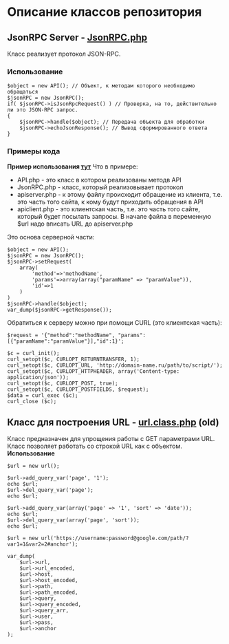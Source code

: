 # Описание классов репозитория #

## JsonRPC Server - [JsonRPC.php](http://code.google.com/p/2people/source/browse/trunk/JsonRPC.php) ##
Класс реализует протокол JSON-RPC.

### Использование ###
```
$object = new API(); // Объект, к методам которого необходимо обращаться
$jsonRPC = new JsonRPC();
if( $jsonRPC->isJsonRpcRequest() ) // Проверка, на то, действительно ли это JSON-RPC запрос.
{
	$jsonRPC->handle($object); // Передача объекта для обработки
	$jsonRPC->echoJsonResponse(); // Вывод сформированного ответа
}
```

### Примеры кода ###

**Пример использования [тут](https://2people.googlecode.com/files/JsonRPCtest.tag.tag.gz)**
Что в примере:
  * API.php - это класс в котором реализованы методв API
  * JsonRPC.php - класс, который реализовывает протокол
  * apiserver.php - к этому файлу происходит обращение из клиента, т.е. это часть того сайта, к кому будут приходить обращения в API
  * apiclient.php - это клиентская часть, т.е. это часть того сайте, который будет посылать запросы. В начале файла в переменную $url надо вписать URL до apiserver.php


Это основа серверной части:
```
$object = new API();
$jsonRPC = new JsonRPC();
$jsonRPC->setRequest(
	array(
		'method'=>'methodName',
		'params'=>array(array("paramName" => "paramValue")),
		'id'=>1
	)
)
$jsonRPC->handle($object);
var_dump($jsonRPC->getResponse());
```

Обратиться к серверу можно при помощи CURL (это клиентская часть):
```
$request = '{"method":"methodName", "params":[{"paramName":"paramValue"}],"id":1}';

$c = curl_init();
curl_setopt($c, CURLOPT_RETURNTRANSFER, 1);
curl_setopt($c, CURLOPT_URL, 'http://domain-name.ru/path/to/script/');
curl_setopt($c, CURLOPT_HTTPHEADER, array('Content-type: application/json'));
curl_setopt($c, CURLOPT_POST, true);
curl_setopt($c, CURLOPT_POSTFIELDS, $request);
$data = curl_exec ($c);
curl_close ($c);
```

## Класс для построения URL - [url.class.php](http://code.google.com/p/2people/source/browse/trunk/url.class.php) (old) ##
Класс предназначен для упрощения работы с GET параметрами URL. Класс позволяет работать со строкой URL как с объектом.
**Использование**
```
$url = new url();

$url->add_query_var('page', '1');
echo $url;
$url->del_query_var('page');
echo $url;

$url->add_query_var(array('page' => '1', 'sort' => 'date'));
echo $url;
$url->del_query_var(array('page', 'sort'));
echo $url;

$url = new url('https://username:password@google.com/path/?var1=1&var2=2#anchor');

var_dump(
	$url->url,
	$url->url_encoded,
	$url->host,
	$url->host_encoded,
	$url->path,
	$url->path_encoded,
	$url->query,
	$url->query_encoded,
	$url->query_arr,
	$url->user,
	$url->pass,
	$url->anchor
);
```